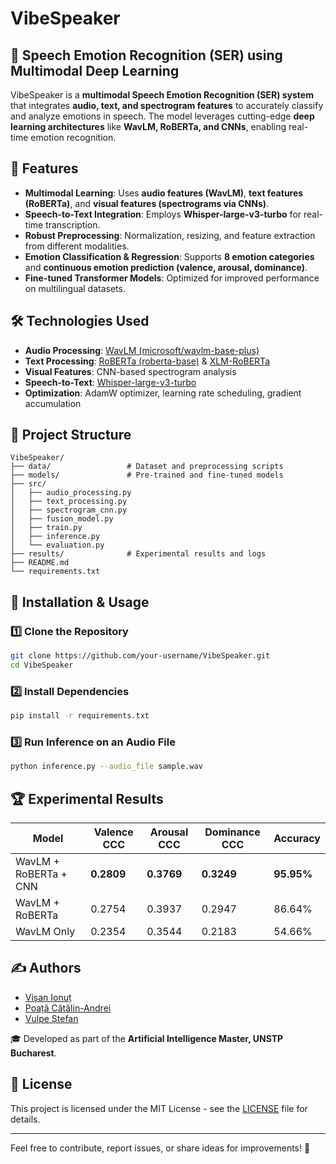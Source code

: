 # VibeSpeaker

## 🎤 Speech Emotion Recognition (SER) using Multimodal Deep Learning

VibeSpeaker is a **multimodal Speech Emotion Recognition (SER) system** that integrates **audio, text, and spectrogram features** to accurately classify and analyze emotions in speech. The model leverages cutting-edge **deep learning architectures** like **WavLM, RoBERTa, and CNNs**, enabling real-time emotion recognition.

## 🚀 Features
- **Multimodal Learning**: Uses **audio features (WavLM)**, **text features (RoBERTa)**, and **visual features (spectrograms via CNNs)**.
- **Speech-to-Text Integration**: Employs **Whisper-large-v3-turbo** for real-time transcription.
- **Robust Preprocessing**: Normalization, resizing, and feature extraction from different modalities.
- **Emotion Classification & Regression**: Supports **8 emotion categories** and **continuous emotion prediction (valence, arousal, dominance)**.
- **Fine-tuned Transformer Models**: Optimized for improved performance on multilingual datasets.

## 🛠️ Technologies Used
- **Audio Processing**: [WavLM (microsoft/wavlm-base-plus)](https://huggingface.co/microsoft/wavlm-base-plus)
- **Text Processing**: [RoBERTa (roberta-base)](https://huggingface.co/roberta-base) & [XLM-RoBERTa](https://huggingface.co/xlm-roberta-base)
- **Visual Features**: CNN-based spectrogram analysis
- **Speech-to-Text**: [Whisper-large-v3-turbo](https://openai.com/research/whisper)
- **Optimization**: AdamW optimizer, learning rate scheduling, gradient accumulation

## 📂 Project Structure
```
VibeSpeaker/
├── data/                 # Dataset and preprocessing scripts
├── models/               # Pre-trained and fine-tuned models
├── src/
│   ├── audio_processing.py
│   ├── text_processing.py
│   ├── spectrogram_cnn.py
│   ├── fusion_model.py
│   ├── train.py
│   ├── inference.py
│   └── evaluation.py
├── results/              # Experimental results and logs
├── README.md
└── requirements.txt
```

## 🔧 Installation & Usage
### 1️⃣ Clone the Repository
```sh
git clone https://github.com/your-username/VibeSpeaker.git
cd VibeSpeaker
```
### 2️⃣ Install Dependencies
```sh
pip install -r requirements.txt
```
### 3️⃣ Run Inference on an Audio File
```sh
python inference.py --audio_file sample.wav
```

## 🏆 Experimental Results
| Model       | Valence CCC | Arousal CCC | Dominance CCC | Accuracy |
|------------|------------|------------|--------------|----------|
| WavLM + RoBERTa + CNN  | **0.2809** | **0.3769** | **0.3249** | **95.95%** |
| WavLM + RoBERTa | 0.2754 | 0.3937 | 0.2947 | 86.64% |
| WavLM Only | 0.2354 | 0.3544 | 0.2183 | 54.66% |

## ✍️ Authors
- [Vișan Ionuț](https://github.com/visan-ionut)
- [Poață Cătălin-Andrei](https://github.com/CatalinPoata)
- [Vulpe Ștefan](https://github.com/stefanvulpe-dev)

🎓 Developed as part of the **Artificial Intelligence Master, UNSTP Bucharest**.

## 📜 License
This project is licensed under the MIT License - see the [LICENSE](LICENSE) file for details.

---
Feel free to contribute, report issues, or share ideas for improvements! 🚀
